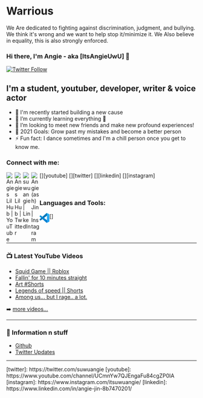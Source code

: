 # Warrious
We Are dedicated to fighting against discrimination, judgment, and bullying. We think it's wrong and we want to help stop it/minimize it. We Also believe in equality, this is also strongly enforced.

### Hi there, I'm Angie - aka [ItsAngieUwU] 👋


[![Twitter Follow](https://img.shields.io/twitter/follow/It'sUwUAngie_Angie?color=1DA1F2&logo=twitter&style=for-the-badge)](https://twitter.com/suwuangie?s=20)

## I'm a student, youtuber, developer, writer & voice actor

- 🔭 I'm recently started building a new cause
- 🌱 I’m currently learning everything 🤣
- 👯 I’m looking to meet new friends and make new profound experiences!
- 🥅 2021 Goals: Grow past my mistakes and become a better person
- ⚡ Fun fact: I dance sometimes and I'm a chill person once you get to know me.

### Connect with me:

[<img align="left" alt="Angies Lil Hub | YouTube" width="22px" src="https://cdn.jsdelivr.net/npm/simple-icons@v3/icons/youtube.svg" />][youtube]
[<img align="left" alt="Angies Lil Hub | Twitter" width="22px" src="https://cdn.jsdelivr.net/npm/simple-icons@v3/icons/twitter.svg" />][twitter]
[<img align="left" alt="suwuangie | LinkedIn" width="22px" src="https://cdn.jsdelivr.net/npm/simple-icons@v3/icons/linkedin.svg" />][linkedin]
[<img align="left" alt="Angie (ash) Jin | Instagram" width="22px" src="https://cdn.jsdelivr.net/npm/simple-icons@v3/icons/instagram.svg" />][instagram]

<br />

### Languages and Tools:

[<img align="left" alt="Visual Studio Code" width="26px" src="https://raw.githubusercontent.com/github/explore/80688e429a7d4ef2fca1e82350fe8e3517d3494d/topics/visual-studio-code/visual-studio-code.png" />]

<br />
<br />

---

### 📺 Latest YouTube Videos

<!-- YOUTUBE:START -->
- [ Squid Game || Roblox ](https://youtu.be/3vPdQI7UEF4)
- [Fallin' for 10 minutes straight](https://youtu.be/qB0srJ8yNt4)
- [Art #Shorts](https://youtube.com/shorts/PS48GWunzwQ?feature=share)
- [Legends of speed || Shorts](https://youtu.be/59aV_h_1ECs)
- [Among us... but I rage.. a lot. ](https://youtu.be/brnh_herQ8k)
<!-- YOUTUBE:END -->

➡️ [more videos...](https://www.youtube.com/channel/UCmnYw7QJEngaFu84cgZP0IA)

---

### 📕 Information n stuff

<!-- BLOG-POST-LIST:START -->
- [Github](https://github.com/ItsAngieUwU/)
- [Twitter Updates](https://twitter.com/suwuangie)
<!-- BLOG-POST-LIST:END -->

---

</details>
[twitter]: https://twitter.com/suwuangie
[youtube]: https://www.youtube.com/channel/UCmnYw7QJEngaFu84cgZP0IA
[instagram]: https://www.instagram.com/itsuwuangie/
[linkedin]: https://www.linkedin.com/in/angie-jin-8b7470201/

